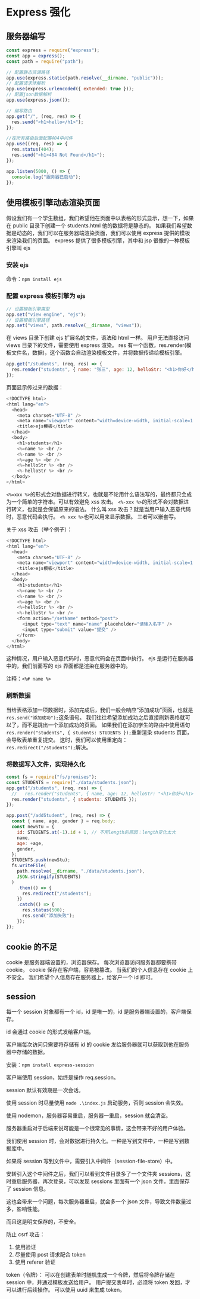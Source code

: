 # Express 强化

## 服务器编写

```js
const express = require("express");
const app = express();
const path = require("path");

// 配置静态资源路径
app.use(express.static(path.resolve(__dirname, "public")));
// 配置请求体解析
app.use(express.urlencoded({ extended: true }));
// 配置json数据解析
app.use(express.json());

// 编写路由
app.get("/", (req, res) => {
  res.send("<h1>hello</h1>");
});

//在所有路由后面配置404中间件
app.use((req, res) => {
  res.status(404);
  res.send("<h1>404 Not Found</h1>");
});

app.listen(5000, () => {
  console.log("服务器已启动");
});
```

## 使用模板引擎动态渲染页面

假设我们有一个学生数组，我们希望他在页面中以表格的形式显示，想一下，如果在 public 目录下创建一个 students.html 他的数据将是静态的。
如果我们希望数据是动态的，我们可以在服务器端渲染页面，我们可以使用 express 提供的模板来渲染我们的页面。
express 提供了很多模板引擎，其中和 jsp 很像的一种模板引擎叫 ejs

### 安装 ejs

命令：`npm install ejs`

### 配置 express 模板引擎为 ejs

```js
// 设置模板引擎类型
app.set("view engine", "ejs");
// 设置模板引擎路径
app.set("views", path.resolve(__dirname, "views"));
```

在 views 目录下创建 ejs 扩展名的文件，语法和 html 一样。
用户无法直接访问 views 目录下的文件，需要使用 express 渲染。
res 有一个函数，res.render(模板文件名，数据)，这个函数会自动渲染模板文件，并将数据传递给模板引擎。

```js
app.get("/students", (req, res) => {
  res.render("students", { name: "张三", age: 12, helloStr: "<h1>你好</h1>" });
});
```

页面显示传过来的数据：

```js
<!DOCTYPE html>
<html lang="en">
  <head>
    <meta charset="UTF-8" />
    <meta name="viewport" content="width=device-width, initial-scale=1.0" />
    <title>ejs模板</title>
  </head>
  <body>
    <h1>students</h1>
    <%=name %> <br />
    <%-name %> <br />
    <%=age %> <br />
    <%=helloStr %> <br />
    <%-helloStr %> <br />
  </body>
</html>
```

`<%=xxx %>`的形式会对数据进行转义，也就是不论用什么语法写的，最终都只会成为一个简单的字符串。可以有效避免 xss 攻击。
`<%-xxx %>`的形式不会对数据进行转义，也就是会保留原来的语法。
什么叫 xss 攻击？就是当用户输入恶意代码时，恶意代码会执行。
`<% xxx %>`也可以用来显示数据。
三者可以嵌套写。

关于 xss 攻击（举个例子）：

```js
<!DOCTYPE html>
<html lang="en">
  <head>
    <meta charset="UTF-8" />
    <meta name="viewport" content="width=device-width, initial-scale=1.0" />
    <title>ejs模板</title>
  </head>
  <body>
    <h1>students</h1>
    <%=name %> <br />
    <%-name %> <br />
    <%=age %> <br />
    <%=helloStr %> <br />
    <%-helloStr %> <br />
    <form action="/setName" method="post">
      <input type="text" name="name" placeholder="请输入名字" />
      <input type="submit" value="提交" />
    </form>
  </body>
</html>
```

这种情况，用户输入恶意代码时，恶意代码会在页面中执行。
ejs 是运行在服务器中的，我们前面写的 ejs 界面都是渲染在服务器中的。

注释：`<%# name %>`

### 刷新数据

当给表格添加一项数据时，添加完成后，我们一般会响应“添加成功”页面，也就是`res.send("添加成功");`这条语句。
我们往往希望添加成功之后直接刷新表格就可以了，而不是跳出一个添加成功的页面。
如果我们在添加学生的路由中使用语句`res.render("students", { students: STUDENTS });`重新渲染 students 页面，会导致表单重复提交。
这时，我们可以使用重定向：`res.redirect("/students");`解决。

### 将数据写入文件，实现持久化

```js
const fs = require("fs/promises");
const STUDENTS = require("./data/students.json");
app.get("/students", (req, res) => {
  //   res.render("students", { name, age: 12, helloStr: "<h1>你好</h1>" });
  res.render("students", { students: STUDENTS });
});

app.post("/addStudent", (req, res) => {
  const { name, age, gender } = req.body;
  const newStu = {
    id: STUDENTS.at(-1).id + 1, // 不用length的原因：length变化太大
    name,
    age: +age,
    gender,
  };
  STUDENTS.push(newStu);
  fs.writeFile(
    path.resolve(__dirname, "./data/students.json"),
    JSON.stringify(STUDENTS)
  )
    .then(() => {
      res.redirect("/students");
    })
    .catch(() => {
      res.status(500);
      res.send("添加失败");
    });
});
```

## cookie 的不足

cookie 是服务器端设置的，浏览器保存。
每次浏览器访问服务器都要携带 cookie。
cookie 保存在客户端，容易被篡改。
当我们的个人信息存在 cookie 上不安全。
我们希望个人信息存在服务器上，给客户一个 id 即可。

## session

每一个 session 对象都有一个 id，id 是唯一的，id 是服务器端设置的，客户端保存。

id 会通过 cookie 的形式发给客户端。

客户端每次访问只需要将存储有 id 的 cookie 发给服务器就可以获取到他在服务器中存储的数据。

安装：`npm install express-session`

客户端使用 session，始终是操作 req.session。

session 默认有效期是一次会话。

使用 session 时尽量使用 `node .\index.js` 启动服务，否则 session 会失效。

使用 nodemon，服务器容易重启，服务器一重启，session 就会清空。

服务器重启对于后端来说可能是一个很常见的事情，这会带来不好的用户体验。

我们使用 session 时，会对数据进行持久化。一种是写到文件中，一种是写到数据库中。

如果将 session 写到文件中，需要引入中间件（session-file-store）中。

安转引入这个中间件之后，我们可以看到文件目录多了一个文件夹 sessions，这时重启服务器，再次登录，可以发现 sessions 里面有一个 json 文件，里面保存了 session 信息。

这也会带来一个问题，每次服务器重启，就会多一个 json 文件，导致文件数量过多，影响性能。

而且这是明文保存的，不安全。

防止 csrf 攻击：

1. 使用验证
2. 尽量使用 post 请求配合 token
3. 使用 referer 验证

token（令牌）：
可以在创建表单时随机生成一个令牌，然后将令牌存储在 session 中，并通过模板发送给用户。
用户提交表单时，必须将 token 发回，才可以进行后续操作。
可以使用 uuid 来生成 token。
